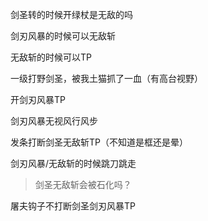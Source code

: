 剑圣转的时候开绿杖是无敌的吗

剑刃风暴的时候可以无敌斩

无敌斩的时候可以TP

一级打野剑圣，被我土猫抓了一血（有高台视野）

开剑刃风暴TP

剑刃风暴无视风行风步

发条打断剑圣无敌斩TP（不知道是框还是晕）

剑刃风暴/无敌斩的时候跳刀跳走

> 剑圣无敌斩会被石化吗？

屠夫钩子不打断剑圣剑刃风暴TP